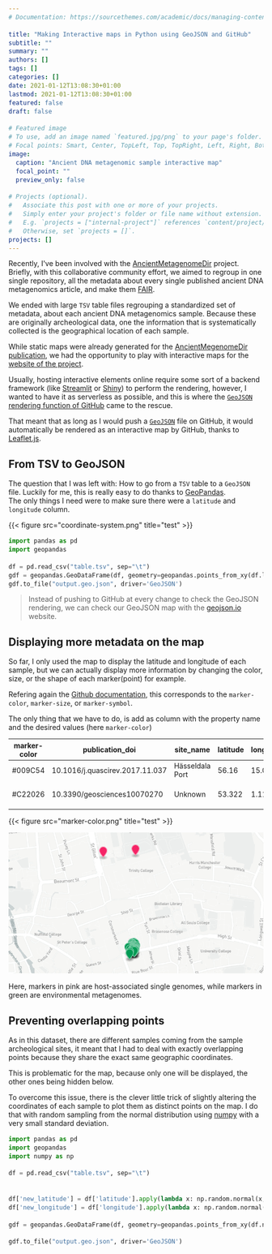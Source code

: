 ```yaml
---
# Documentation: https://sourcethemes.com/academic/docs/managing-content/

title: "Making Interactive maps in Python using GeoJSON and GitHub"
subtitle: ""
summary: ""
authors: []
tags: []
categories: []
date: 2021-01-12T13:08:30+01:00
lastmod: 2021-01-12T13:08:30+01:00
featured: false
draft: false

# Featured image
# To use, add an image named `featured.jpg/png` to your page's folder.
# Focal points: Smart, Center, TopLeft, Top, TopRight, Left, Right, BottomLeft, Bottom, BottomRight.
image:
  caption: "Ancient DNA metagenomic sample interactive map"
  focal_point: ""
  preview_only: false

# Projects (optional).
#   Associate this post with one or more of your projects.
#   Simply enter your project's folder or file name without extension.
#   E.g. `projects = ["internal-project"]` references `content/project/deep-learning/index.md`.
#   Otherwise, set `projects = []`.
projects: []
---
```


Recently, I've been involved with the [AncientMetagenomeDir](https://github.com/spaam-community/ancientMetagenomeDir) project. Briefly, with this collaborative community effort, we aimed to regroup in one single repository, all the metadata about every single published ancient DNA metagenomics article, and make them [FAIR](https://en.wikipedia.org/wiki/FAIR_data).

We ended with large `TSV` table files regrouping a standardized set of metadata, about each ancient DNA metagenomics sample. Because these are originally archeological data, one the information that is systematically collected is the geographical location of each sample.

While static maps were already generated for the [AncientMegenomeDir publication](https://doi.org/10.1101/2020.09.02.279570), we had the opportunity to play with interactive maps for the [website of the project](https://spaam-community.github.io/AncientMetagenomeDir/#/).

Usually, hosting interactive elements online require some sort of a backend framework (like [Streamlit](https://www.streamlit.io/) or [Shiny](https://shiny.rstudio.com/)) to perform the rendering, however, I wanted to have it as serverless as possible, and this is where the [`GeoJSON` rendering function of GitHub](https://docs.github.com/en/free-pro-team@latest/github/managing-files-in-a-repository/mapping-geojson-files-on-github) came to the rescue.

That meant that as long as I would push a [`GeoJSON`](https://geojson.org/) file on GitHub, it would automatically be rendered as an interactive map by GitHub, thanks to [Leaflet.js](https://leafletjs.com/).

## From TSV to GeoJSON

The question that I was left with: How to go from a `TSV` table to a `GeoJSON` file. 
Luckily for me, this is really easy to do thanks to [GeoPandas](https://geopandas.org/).  
The only things I need were to make sure there were a `latitude` and `longitude` column.


{{< figure src="coordinate-system.png" title="test" >}}

```python
import pandas as pd
import geopandas

df = pd.read_csv("table.tsv", sep="\t")
gdf = geopandas.GeoDataFrame(df, geometry=geopandas.points_from_xy(df.longitude, df.latitude))
gdf.to_file("output.geo.json", driver='GeoJSON')
```

> Instead of pushing to GitHub at every change to check the GeoJSON rendering, we can check our GeoJSON map with the [geojson.io](https://geojson.io/) website.

## Displaying more metadata on the map

So far, I only used the map to display the latitude and longitude of each sample, but we can actually display more information by changing the color, size, or the shape of each marker(point) for example.

Refering again the [Github documentation](https://docs.github.com/en/free-pro-team@latest/github/managing-files-in-a-repository/mapping-geojson-files-on-github#styling-features), this corresponds to the `marker-color`, `marker-size`, or `marker-symbol`.

The only thing that we have to do, is add as column with the property name and the desired values (here `marker-color`)

| marker-color | publication_doi                 | site_name       | latitude | longitude | sample_name            | sample_age | material                | archive | archive_accession |
| ------------ | ------------------------------- | --------------- | -------- | --------- | ---------------------- | ---------- | ----------------------- | ------- | ----------------- |
| #009C54      | 10.1016/j.quascirev.2017.11.037 | Hässeldala Port | 56.16    | 15.01     | HA1.1                  | 13900      | lake sediment           | ENA     | SRS2040659        |
| #C22026      | 10.3390/geosciences10070270     | Unknown         | 53.322   | 1.118     | ELF001A_95_S81_ELFM1D1 | 6000       | shallow marine sediment | ENA     | ERS3605424        |

{{< figure src="marker-color.png" title="test" >}}

![marker-color](marker-color.png)  

Here, markers in pink are host-associated single genomes, while markers in green are environmental metagenomes.

## Preventing overlapping points

As in this dataset, there are different samples coming from the sample archeological sites, it meant that I had to deal with exactly overlapping points because they share the exact same geographic coordinates.

This is problematic for the map, because only one will be displayed, the other ones being hidden below.

To overcome this issue, there is the clever little trick of slightly altering the coordinates of each sample to plot them as distinct points on the map. I do that with random sampling from the normal distribution using [numpy](https://numpy.org/doc/stable/reference/random/generated/numpy.random.normal.html) with a very small standard deviation.

```python
import pandas as pd
import geopandas
import numpy as np

df = pd.read_csv("table.tsv", sep="\t")


df['new_latitude'] = df['latitude'].apply(lambda x: np.random.normal(x, sigma))
df['new_longitude'] = df['longitude'].apply(lambda x: np.random.normal(x, sigma))

gdf = geopandas.GeoDataFrame(df, geometry=geopandas.points_from_xy(df.new_longitude, df.new_latitude))

gdf.to_file("output.geo.json", driver='GeoJSON')
```